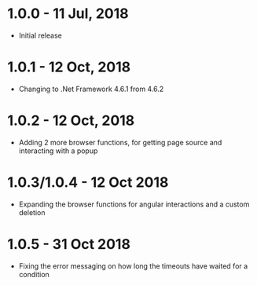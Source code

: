 # 1.0.0 - 11 Jul, 2018
- Initial release
# 1.0.1 - 12 Oct, 2018
- Changing to .Net Framework 4.6.1 from 4.6.2
# 1.0.2 - 12 Oct, 2018
- Adding 2 more browser functions, for getting page source and interacting with a popup
# 1.0.3/1.0.4 - 12 Oct 2018
- Expanding the browser functions for angular interactions and a custom deletion
# 1.0.5 - 31 Oct 2018
- Fixing the error messaging on how long the timeouts have waited for a condition